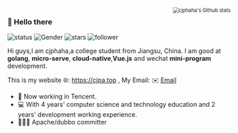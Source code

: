 <img align="right" src="https://github-readme-stats.vercel.app/api?username=cjphaha&show_icons=true&include_all_commits=true&count_private=true" alt="cjphaha's Github stats" style="zoom:80%;" />

### 👋 Hello there

![status](https://img.shields.io/badge/status-up-brightgreen) ![Gender](https://img.shields.io/badge/gender-%F0%9F%A4%B5-lightgrey) ![stars](https://img.shields.io/github/stars/cjphaha?style=social) ![follower](https://img.shields.io/github/followers/cjphaha?style=social)

Hi guys,I am cjphaha,a college student from Jiangsu, China.  I am good at **golang**, **micro-serve**, **cloud-native**,**Vue.js** and wechat **mini-program** development.

This is my website 🌐: https://cjpa.top , My Email: ✉️ [Email](mailto:caorcjp@gmail.com) 

* 🌱   Now working in Tencent.
* 💻   With 4 years' computer science and technology education and 2 years' development working experience.
* 🧑🏻‍💻 Apache/dubbo committer



